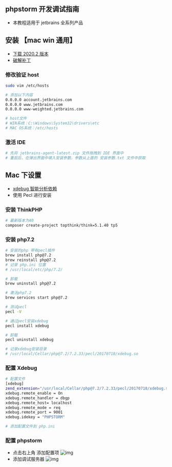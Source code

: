 ## phpstorm 开发调试指南

- 本教程适用于 jetbrains 全系列产品

## 安装 【mac win 通用】

- [下载 2020.2 版本](https://www.jetbrains.com/phpstorm/download/other.html)
- [破解补丁]()

### 修改验证 host

```bash
sudo vim /etc/hosts

# 添加以下内容
0.0.0.0 account.jetbrains.com
0.0.0.0 www.jetbrains.com
0.0.0.0 www-weighted.jetbrains.com

# host文件
# WIN系统：C:\Windows\System32\drivers\etc
# MAC OS系统：/etc/hosts
```

### 激活 IDE

```bash
# 先将 jetbrains-agent-latest.zip 文件拖拽到 IDE 界面中
# 重启后，在弹出界面中填入安装参数，参数从上面的 安装参数.txt 文件中获取
```

## Mac 下设置

- [xdebug 智能分析依赖](https://xdebug.org/wizard)
- 使用 Pecl 进行安装

### 安装 ThinkPHP

```bash
# 最新版本为40
composer create-project topthink/think=5.1.40 tp5
```

### 安装 php7.2

```bash
# 安装的php 带有pecl插件
brew install php@7.2
brew reinstall php@7.2
# 记录 php.ini 位置
# /usr/local/etc/php/7.2/

# 卸载
brew uninstall php@7.2

# 激活php7.2
brew services start php@7.2

# 测试pecl
pecl -V

# 通过pecl安装xdebug
pecl install xdebug

# 卸载
pecl uninstall xdebug

# 记录xdebug安装目录
# /usr/local/Cellar/php@7.2/7.2.33/pecl/20170718/xdebug.so

```

### 配置 Xdebug

```bash
# 配置文件
[xdebug]
zend_extension="/usr/local/Cellar/php@7.2/7.2.33/pecl/20170718/xdebug.so"
xdebug.remote_enable = On
xdebug.remote_handler = dbgp
xdebug.remote_host= localhost
xdebug.remote_mode = req
xdebug.remote_port = 9001
xdebug.idekey = "PHPSTORM"

# 添加配置文件到 php.ini
```

### 配置 phpstorm

- 点击右上角 添加配置项
  ![img](http://files.whbaqn.com/01.png)
- 添加调试服务器
  ![img](http://files.whbaqn.com/02.png)
